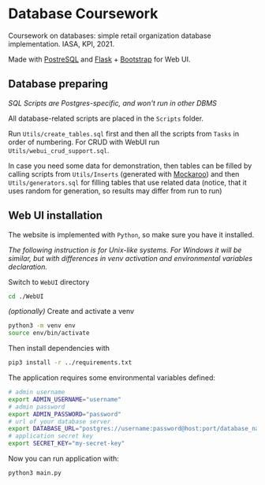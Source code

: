 # Database Coursework
Coursework on databases: simple retail organization database implementation. IASA, KPI, 2021.

Made with [PostreSQL](https://www.postgresql.org/) and [Flask](https://flask.palletsprojects.com/) + [Bootstrap](https://getbootstrap.com/) for Web UI.

## Database preparing
_SQL Scripts are Postgres-specific, and won't run in other DBMS_

All database-related scripts are placed in the `Scripts` folder.

Run `Utils/create_tables.sql` first and then all the scripts from `Tasks` in order of numbering. For CRUD with WebUI run `Utils/webui_crud_support.sql`.

In case you need some data for demonstration, then tables can be filled by calling scripts from `Utils/Inserts` (generated with [Mockaroo](https://www.mockaroo.com/)) and then `Utils/generators.sql` for filling tables that use related data (notice, that it uses random for generation, so results may differ from run to run)

## Web UI installation
The website is implemented with `Python`, so make sure you have it installed.

_The following instruction is for Unix-like systems. For Windows it will be similar, but with differences in venv activation and environmental variables declaration._

Switch to `WebUI` directory
```bash
cd ./WebUI
```
_(optionally)_ Create and activate a venv
```bash
python3 -m venv env
source env/bin/activate 
```
Then install dependencies with
```bash
pip3 install -r ../requirements.txt
```

The application requires some environmental variables defined:
```bash
# admin username 
export ADMIN_USERNAME="username"
# admin password
export ADMIN_PASSWORD="password"
# url of your database server
export DATABASE_URL="postgres://username:password@host:port/database_name"
# application secret key
export SECRET_KEY="my-secret-key"
```

Now you can run application with:
```bash
python3 main.py
```
